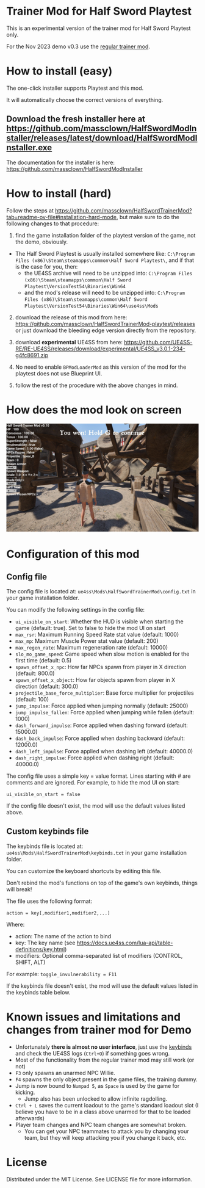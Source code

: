 # Trainer Mod for Half Sword Playtest
This is an experimental version of the trainer mod for Half Sword Playtest only.

For the Nov 2023 demo v0.3 use the [regular trainer mod](https://github.com/massclown/HalfSwordTrainerMod).

# How to install (easy)
The one-click installer supports Playtest and this mod.

It will automatically choose the correct versions of everything.

## Download the fresh installer here at https://github.com/massclown/HalfSwordModInstaller/releases/latest/download/HalfSwordModInstaller.exe

The documentation for the installer is here: https://github.com/massclown/HalfSwordModInstaller

# How to install (hard)
Follow the steps at https://github.com/massclown/HalfSwordTrainerMod?tab=readme-ov-file#installation-hard-mode, 
but make sure to do the following changes to that procedure:
1) find the game installation folder of the playtest version of the game, not the demo, obviously.

* The Half Sword Playtest is usually installed somewhere like: 
`C:\Program Files (x86)\Steam\steamapps\common\Half Sword Playtest\`, and if that is the case for you, then:
  * the UE4SS archive will need to be unzipped into:
`C:\Program Files (x86)\Steam\steamapps\common\Half Sword Playtest\VersionTest54\Binaries\Win64`
  * and the mod's release will need to be unzipped into: 
`C:\Program Files (x86)\Steam\steamapps\common\Half Sword Playtest\VersionTest54\Binaries\Win64\use4ss\Mods`

2) download the release of this mod from here:
https://github.com/massclown/HalfSwordTrainerMod-playtest/releases
or just download the bleeding edge version directly from the repository.

3) download **experimental** UE4SS from here:
https://github.com/UE4SS-RE/RE-UE4SS/releases/download/experimental/UE4SS_v3.0.1-234-g4fc8691.zip

4) No need to enable `BPModLoaderMod` as this version of the mod for the playtest does not use Blueprint UI.

5) follow the rest of the procedure with the above changes in mind.

# How does the mod look on screen

![Alt text](images/hud_playtest_v0.10_2K.jpg?raw=true "Screenshot of mod UI v0.10")

# Configuration of this mod

## Config file
The config file is located at: `ue4ss\Mods\HalfSwordTrainerMod\config.txt` in your game installation folder.

You can modify the following settings in the config file:

- `ui_visible_on_start`: Whether the HUD is visible when starting the game (default: true). Set to false to hide the mod UI on start
- `max_rsr`: Maximum Running Speed Rate stat value (default: 1000)
- `max_mp`: Maximum Muscle Power stat value (default: 200)
- `max_regen_rate`: Maximum regeneration rate (default: 10000)
- `slo_mo_game_speed`: Game speed when slow motion is enabled for the first time (default: 0.5)
- `spawn_offset_x_npc`: How far NPCs spawn from player in X direction (default: 800.0)
- `spawn_offset_x_object`: How far objects spawn from player in X direction (default: 300.0)
- `projectile_base_force_multiplier`: Base force multiplier for projectiles (default: 100)
- `jump_impulse`: Force applied when jumping normally (default: 25000)
- `jump_impulse_fallen`: Force applied when jumping while fallen (default: 1000)
- `dash_forward_impulse`: Force applied when dashing forward (default: 15000.0)
- `dash_back_impulse`: Force applied when dashing backward (default: 12000.0)
- `dash_left_impulse`: Force applied when dashing left (default: 40000.0)
- `dash_right_impulse`: Force applied when dashing right (default: 40000.0)

The config file uses a simple key = value format. Lines starting with # are comments and are ignored.
For example, to hide the mod UI on start:
```
ui_visible_on_start = false
```

If the config file doesn't exist, the mod will use the default values listed above. 

## Custom keybinds file
The keybinds file is located at: `ue4ss\Mods\HalfSwordTrainerMod\keybinds.txt` in your game installation folder.

You can customize the keyboard shortcuts by editing this file. 

Don't rebind the mod's functions on top of the game's own keybinds, things will break!

The file uses the following format:
```
action = key[,modifier1,modifier2,...]
```

Where:
- action: The name of the action to bind
- key: The key name (see https://docs.ue4ss.com/lua-api/table-definitions/key.html)
- modifiers: Optional comma-separated list of modifiers (CONTROL, SHIFT, ALT)

For example:
`toggle_invulnerability = F11`

If the keybinds file doesn't exist, the mod will use the default values listed in the keybinds table below. 

# Known issues and limitations and changes from trainer mod for Demo 
* Unfortunately **there is almost no user interface**, just use the [keybinds](https://github.com/massclown/HalfSwordTrainerMod?tab=readme-ov-file#keyboard-shortcuts-of-this-mod) and check the UE4SS logs (`Ctrl+O`) if something goes wrong. 
* Most of the functionality from the regular trainer mod may still work (or not)
* `F3` only spawns an unarmed NPC Willie. 
* `F4` spawns the only object present in the game files, the training dummy.
* Jump is now bound to `Numpad 5`, as `Space` is used by the game for kicking.
  * Jump also has been unlocked to allow infinite ragdolling.
* `Ctrl + L` saves the current loadout to the game's standard loadout slot (I believe you have to be in a class above unarmed for that to be loaded afterwards)
* Player team changes and NPC team changes are somewhat broken. 
  * You can get your NPC teammates to attack you by changing your team, but they will keep attacking you if you change it back, etc.

# License
Distributed under the MIT License. See LICENSE file for more information.
